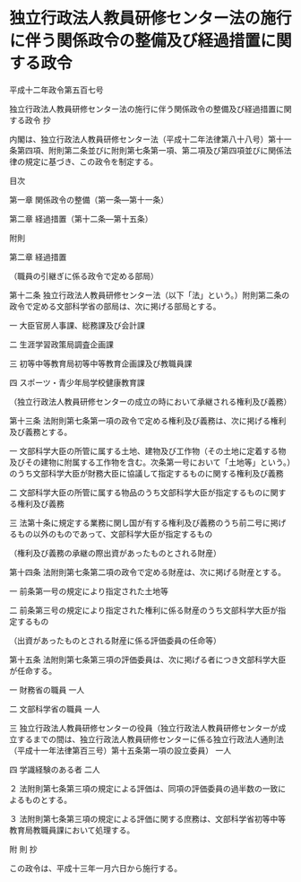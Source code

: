 # 独立行政法人教員研修センター法の施行に伴う関係政令の整備及び経過措置に関する政令

平成十二年政令第五百七号

独立行政法人教員研修センター法の施行に伴う関係政令の整備及び経過措置に関する政令 抄

内閣は、独立行政法人教員研修センター法（平成十二年法律第八十八号）第十一条第四項、附則第二条並びに附則第七条第一項、第二項及び第四項並びに関係法律の規定に基づき、この政令を制定する。

目次

第一章 関係政令の整備（第一条―第十一条）

第二章 経過措置（第十二条―第十五条）

附則

第二章 経過措置

（職員の引継ぎに係る政令で定める部局）

第十二条 独立行政法人教員研修センター法（以下「法」という。）附則第二条の政令で定める文部科学省の部局は、次に掲げる部局とする。

一 大臣官房人事課、総務課及び会計課

二 生涯学習政策局調査企画課

三 初等中等教育局初等中等教育企画課及び教職員課

四 スポーツ・青少年局学校健康教育課

（独立行政法人教員研修センターの成立の時において承継される権利及び義務）

第十三条 法附則第七条第一項の政令で定める権利及び義務は、次に掲げる権利及び義務とする。

一 文部科学大臣の所管に属する土地、建物及び工作物（その土地に定着する物及びその建物に附属する工作物を含む。次条第一号において「土地等」という。）のうち文部科学大臣が財務大臣に協議して指定するものに関する権利及び義務

二 文部科学大臣の所管に属する物品のうち文部科学大臣が指定するものに関する権利及び義務

三 法第十条に規定する業務に関し国が有する権利及び義務のうち前二号に掲げるもの以外のものであって、文部科学大臣が指定するもの

（権利及び義務の承継の際出資があったものとされる財産）

第十四条 法附則第七条第二項の政令で定める財産は、次に掲げる財産とする。

一 前条第一号の規定により指定された土地等

二 前条第三号の規定により指定された権利に係る財産のうち文部科学大臣が指定するもの

（出資があったものとされる財産に係る評価委員の任命等）

第十五条 法附則第七条第三項の評価委員は、次に掲げる者につき文部科学大臣が任命する。

一 財務省の職員 一人

二 文部科学省の職員 一人

三 独立行政法人教員研修センターの役員（独立行政法人教員研修センターが成立するまでの間は、独立行政法人教員研修センターに係る独立行政法人通則法（平成十一年法律第百三号）第十五条第一項の設立委員） 一人

四 学識経験のある者 二人

２ 法附則第七条第三項の規定による評価は、同項の評価委員の過半数の一致によるものとする。

３ 法附則第七条第三項の規定による評価に関する庶務は、文部科学省初等中等教育局教職員課において処理する。

附 則 抄

この政令は、平成十三年一月六日から施行する。
